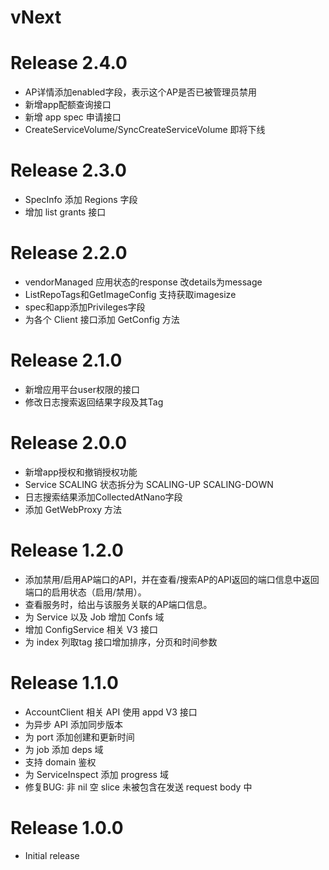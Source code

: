 # vNext


# Release 2.4.0
- AP详情添加enabled字段，表示这个AP是否已被管理员禁用
- 新增app配额查询接口
- 新增 app spec 申请接口
- CreateServiceVolume/SyncCreateServiceVolume 即将下线

# Release 2.3.0
- SpecInfo 添加 Regions 字段
- 增加 list grants 接口

# Release 2.2.0
- vendorManaged 应用状态的response 改details为message
- ListRepoTags和GetImageConfig 支持获取imagesize
- spec和app添加Privileges字段
- 为各个 Client 接口添加 GetConfig 方法

# Release 2.1.0
- 新增应用平台user权限的接口
- 修改日志搜索返回结果字段及其Tag

# Release 2.0.0
- 新增app授权和撤销授权功能
- Service SCALING 状态拆分为 SCALING-UP SCALING-DOWN
- 日志搜索结果添加CollectedAtNano字段
- 添加 GetWebProxy 方法

# Release 1.2.0
- 添加禁用/启用AP端口的API，并在查看/搜索AP的API返回的端口信息中返回端口的启用状态（启用/禁用）。
- 查看服务时，给出与该服务关联的AP端口信息。
- 为 Service 以及 Job 增加 Confs 域
- 增加 ConfigService 相关 V3 接口
- 为 index 列取tag 接口增加排序，分页和时间参数

# Release 1.1.0
- AccountClient 相关 API 使用 appd V3 接口
- 为异步 API 添加同步版本
- 为 port 添加创建和更新时间
- 为 job 添加 deps 域
- 支持 domain 鉴权
- 为 ServiceInspect 添加 progress 域
- 修复BUG: 非 nil 空 slice 未被包含在发送 request body 中

# Release 1.0.0
- Initial release
